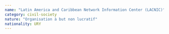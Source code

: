 ```yaml
---
name: "Latin America and Caribbean Network Information Center (LACNIC)"
category: civil-society
nature: "Organisation à but non lucratif"
nationality: URY
---
```

